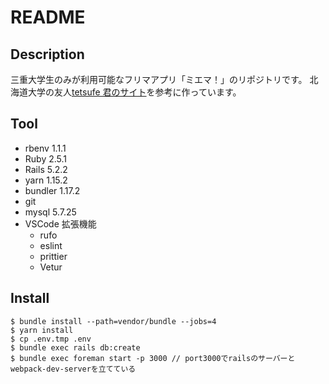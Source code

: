 # README

## Description

三重大学生のみが利用可能なフリマアプリ「ミエマ！」のリポジトリです。
北海道大学の友人[tetsufe 君のサイト](https://hufurima.com/)を参考に作っています。

## Tool

- rbenv 1.1.1
- Ruby 2.5.1
- Rails 5.2.2
- yarn 1.15.2
- bundler 1.17.2
- git
- mysql 5.7.25
- VSCode 拡張機能
  - rufo
  - eslint
  - prittier
  - Vetur

## Install

```
$ bundle install --path=vendor/bundle --jobs=4
$ yarn install
$ cp .env.tmp .env
$ bundle exec rails db:create
$ bundle exec foreman start -p 3000 // port3000でrailsのサーバーとwebpack-dev-serverを立てている
```
